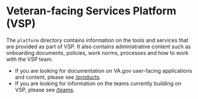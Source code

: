 # Veteran-facing Services Platform (VSP)
The `platform` directory contains information on the tools and services that are provided as part of VSP. It also contains administrative content such as onboarding documents, policies, work norms, processes and how to work with the VSP team. 

- If you are looking for documentation on VA.gov user-facing applications and content, please see [/products](../products/README.md).
- If you are looking for information on the teams currently building on VSP, please see [/teams](../teams/README.md). 


